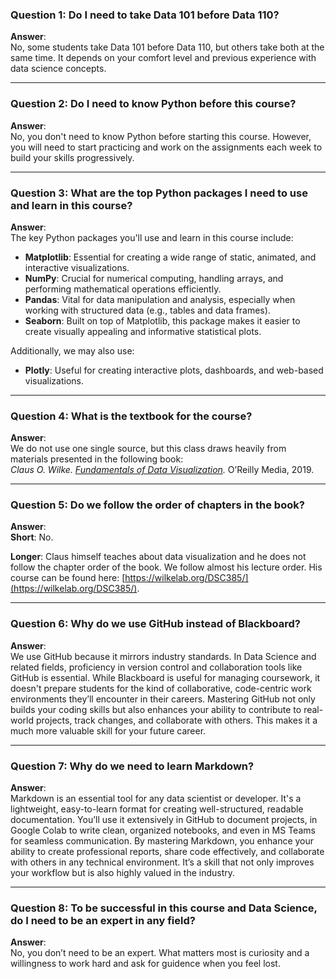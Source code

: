 ### Question 1: Do I need to take Data 101 before Data 110?

**Answer**:  
No, some students take Data 101 before Data 110, but others take both at the same time. It depends on your comfort level and previous experience with data science concepts.

---

### Question 2: Do I need to know Python before this course?

**Answer**:  
No, you don't need to know Python before starting this course. However, you will need to start practicing and work on the assignments each week to build your skills progressively.

---

### Question 3: What are the top Python packages I need to use and learn in this course?

**Answer**:  
The key Python packages you'll use and learn in this course include:

- **Matplotlib**: Essential for creating a wide range of static, animated, and interactive visualizations.
- **NumPy**: Crucial for numerical computing, handling arrays, and performing mathematical operations efficiently.
- **Pandas**: Vital for data manipulation and analysis, especially when working with structured data (e.g., tables and data frames).
- **Seaborn**: Built on top of Matplotlib, this package makes it easier to create visually appealing and informative statistical plots.

Additionally, we may also use:

- **Plotly**: Useful for creating interactive plots, dashboards, and web-based visualizations.

---

### Question 4: What is the textbook for the course?

**Answer**:  
We do not use one single source, but this class draws heavily from materials presented in the following book:  
*Claus O. Wilke. [Fundamentals of Data Visualization](https://clauswilke.com/dataviz/).* O’Reilly Media, 2019.

---

### Question 5: Do we follow the order of chapters in the book?

**Answer**:  
**Short**: No.

**Longer**: Claus himself teaches about data visualization and he does not follow the chapter order of the book. We follow almost his lecture order. His course can be found here: [https://wilkelab.org/DSC385/](https://wilkelab.org/DSC385/).

---

### Question 6: Why do we use GitHub instead of Blackboard?

**Answer**:  
We use GitHub because it mirrors industry standards. In Data Science and related fields, proficiency in version control and collaboration tools like GitHub is essential. While Blackboard is useful for managing coursework, it doesn't prepare students for the kind of collaborative, code-centric work environments they’ll encounter in their careers. Mastering GitHub not only builds your coding skills but also enhances your ability to contribute to real-world projects, track changes, and collaborate with others. This makes it a much more valuable skill for your future career.

---

### Question 7: Why do we need to learn Markdown?

**Answer**:  
Markdown is an essential tool for any data scientist or developer. It's a lightweight, easy-to-learn format for creating well-structured, readable documentation. You’ll use it extensively in GitHub to document projects, in Google Colab to write clean, organized notebooks, and even in MS Teams for seamless communication. By mastering Markdown, you enhance your ability to create professional reports, share code effectively, and collaborate with others in any technical environment. It’s a skill that not only improves your workflow but is also highly valued in the industry.

---

### Question 8: To be successful in this course and Data Science, do I need to be an expert in any field?

**Answer**:  
No, you don’t need to be an expert. What matters most is curiosity and a willingness to work hard and ask for guidence when you feel lost. 
